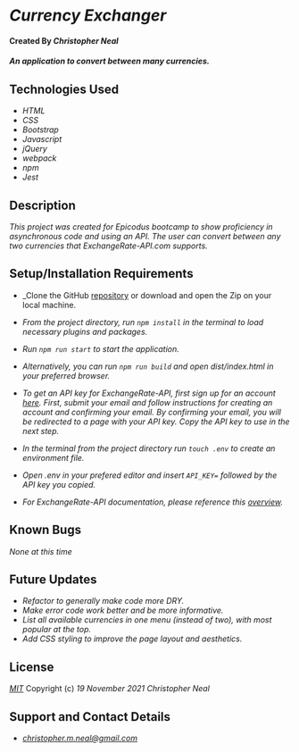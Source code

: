 # _Currency Exchanger_

#### Created By _**Christopher Neal**_

#### _An application to convert between many currencies._

## Technologies Used

* _HTML_
* _CSS_
* _Bootstrap_
* _Javascript_
* _jQuery_
* _webpack_
* _npm_
* _Jest_

## Description

_This project was created for Epicodus bootcamp to show proficiency in asynchronous code and using an API. The user can convert between any two currencies that ExchangeRate-API.com supports._

## Setup/Installation Requirements

* _Clone the GitHub [repository](https://github.com/christophermneal/) or download and open the Zip on your local machine.
* _From the project directory, run `npm install` in the terminal to load necessary plugins and packages._
* _Run `npm run start` to start the application._
* _Alternatively, you can run `npm run build` and open dist/index.html in your preferred browser._

* _To get an API key for ExchangeRate-API, first sign up for an account [here](https://www.exchangerate-api.com/). First, submit your email and follow instructions for creating an account and confirming your email. By confirming your email, you will be redirected to a page with your API key. Copy the API key to use in the next step._
* _In the terminal from the project directory run `touch .env` to create an environment file._
* _Open .env in your prefered editor and insert `API_KEY=` followed by the API key you copied._

* _For ExchangeRate-API documentation, please reference this [overview](https://www.exchangerate-api.com/docs/overview)._

## Known Bugs

_None at this time_

## Future Updates

* _Refactor to generally make code more DRY._
* _Make error code work better and be more informative._
* _List all available currencies in one menu (instead of two), with most popular at the top._
* _Add CSS styling to improve the page layout and aesthetics._

## License

_[MIT](https://opensource.org/licenses/MIT)_
Copyright (c) _19 November 2021_ _Christopher Neal_

## Support and Contact Details
* _[christopher.m.neal@gmail.com](mailto:christopher.m.neal@gmail.com)_
